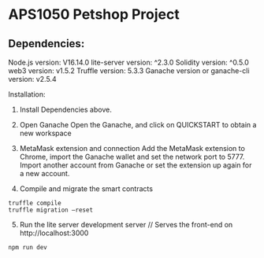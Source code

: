 # APS1050 Petshop Project

## Dependencies:
Node.js version: V16.14.0
lite-server version: ^2.3.0
Solidity version: ^0.5.0
web3 version: v1.5.2
Truffle version: 5.3.3
Ganache version or ganache-cli version: v2.5.4


Installation:
1. Install Dependencies above.

2. Open Ganache
Open the Ganache, and click on QUICKSTART to obtain a new workspace

3. MetaMask extension and connection
Add the MetaMask extension to Chrome, import the Ganache wallet and set the network port to 5777. Import another account from Ganache or set the extension up again for a new account.

4. Compile and migrate the smart contracts
```
truffle compile
truffle migration –reset
```

5. Run the lite server development server
// Serves the front-end on http://localhost:3000
```
npm run dev
```


